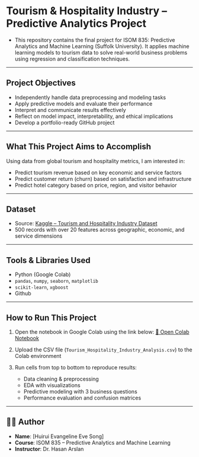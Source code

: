 # Tourism & Hospitality Industry – Predictive Analytics Project

- This repository contains the final project for ISOM 835: Predictive Analytics and Machine Learning (Suffolk University). 
It applies machine learning models to tourism data to solve real-world business problems using regression and classification techniques.
---

## Project Objectives
- Independently handle data preprocessing and modeling tasks
- Apply predictive models and evaluate their performance
- Interpret and communicate results effectively
- Reflect on model impact, interpretability, and ethical implications
- Develop a portfolio-ready GitHub project
---

##  What This Project Aims to Accomplish
Using data from global tourism and hospitality metrics, I am interested in:
- Predict tourism revenue based on key economic and service factors
- Predict customer return (churn) based on satisfaction and infrastructure
- Predict hotel category based on price, region, and visitor behavior
---

## Dataset

- Source: [Kaggle – Tourism and Hospitality Industry Dataset](https://www.kaggle.com/datasets/smithmurphy/tourism-and-hospitality-industry-analysis-dataset)
- 500 records with over 20 features across geographic, economic, and service dimensions
---

##  Tools & Libraries Used

- Python (Google Colab)
- `pandas`, `numpy`, `seaborn`, `matplotlib`
- `scikit-learn`, `xgboost`
- Github
---

## How to Run This Project
1. Open the notebook in Google Colab using the link below:
   [🔗 Open Colab Notebook](https://colab.research.google.com/drive/13jBga0mskFeY6M4gKEQc_OMDmhQqihtT?usp=sharing)

2. Upload the CSV file (`Tourism_Hospitality_Industry_Analysis.csv`) to the Colab environment

3. Run cells from top to bottom to reproduce results:
   - Data cleaning & preprocessing
   - EDA with visualizations
   - Predictive modeling with 3 business questions
   - Performance evaluation and confusion matrices

---

## 👩‍💻 Author

- **Name**: [Huirui Evangeline Eve Song]
- **Course**: ISOM 835 – Predictive Analytics and Machine Learning
- **Instructor**: Dr. Hasan Arslan


